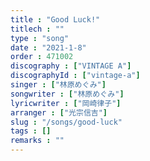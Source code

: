```yaml
---
title : "Good Luck!"
titlech : ""
type : "song"
date : "2021-1-8"
order : 471002
discography : ["VINTAGE A"]
discographyId : ["vintage-a"]
singer : ["林原めぐみ"]
songwriter : ["林原めぐみ"]
lyricwriter : ["岡崎律子"]
arranger : ["光宗信吉"]
slug : "/songs/good-luck"
tags : []
remarks : ""
---
```


